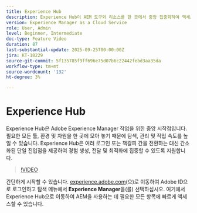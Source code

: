 ```yaml
---
title: Experience Hub
description: Experience Hub이 AEM 도구와 리소스를 한 곳에서 중앙 집중화하여 액세스를 간소화하여 더 빠르게 작업하고 더 나은 경험을 제공하는 방법에 대해 알아봅니다.
version: Experience Manager as a Cloud Service
role: User, Admin
level: Beginner, Intermediate
doc-type: Feature Video
duration: 87
last-substantial-update: 2025-09-25T00:00:00Z
jira: KT-18229
source-git-commit: 5f135785f9ff696e75d07b6c22442febd3aa35da
workflow-type: tm+mt
source-wordcount: '132'
ht-degree: 3%

---
```



# Experience Hub

Experience Hub은 Adobe Experience Manager 작업을 위한 중앙 시작점입니다. 필요한 모든 툴, 환경 및 자원을 한 곳에 모아 놓기 때문에 탐색, 관리 및 작업 속도를 높일 수 있습니다. Experience Hub은 여러 로그인 또는 책갈피 간을 전환하는 대신 간소화된 단일 진입점을 제공하여 경험 생성, 전달 및 최적화에 집중할 수 있도록 지원합니다.

>[!VIDEO](https://video.tv.adobe.com/v/3475246/?learn=on&enablevpops)

간단하게 시작할 수 있습니다. [experience.adobe.com](https://experience.adobe.com)&#x200B;(으)로 이동하여 Adobe ID으로 로그인하고 탐색 메뉴에서 **Experience Manager**&#x200B;을(를) 선택하십시오. 여기에서 Experience Hub으로 이동하여 AEM을 사용하는 데 필요한 모든 항목에 빠르게 액세스할 수 있습니다.

